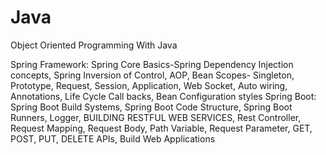 # Java
Object Oriented Programming With Java

Spring Framework: Spring Core Basics-Spring Dependency Injection concepts, Spring Inversion of 
Control, AOP, Bean Scopes- Singleton, Prototype, Request, Session, Application, Web Socket, Auto 
wiring, Annotations, Life Cycle Call backs, Bean Configuration styles 
Spring Boot: Spring Boot Build Systems, Spring Boot Code Structure, Spring Boot Runners, Logger, 
BUILDING RESTFUL WEB SERVICES, Rest Controller, Request Mapping, Request Body, Path 
Variable, Request Parameter, GET, POST, PUT, DELETE APIs, Build Web Applications 